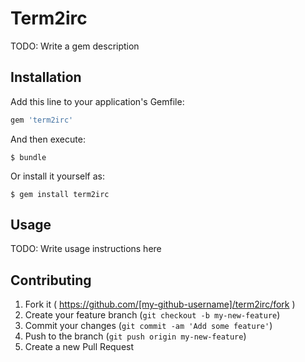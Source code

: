 # Term2irc

TODO: Write a gem description

## Installation

Add this line to your application's Gemfile:

```ruby
gem 'term2irc'
```

And then execute:

    $ bundle

Or install it yourself as:

    $ gem install term2irc

## Usage

TODO: Write usage instructions here

## Contributing

1. Fork it ( https://github.com/[my-github-username]/term2irc/fork )
2. Create your feature branch (`git checkout -b my-new-feature`)
3. Commit your changes (`git commit -am 'Add some feature'`)
4. Push to the branch (`git push origin my-new-feature`)
5. Create a new Pull Request
